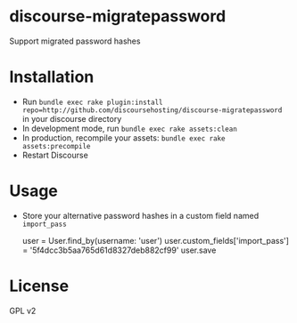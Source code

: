 discourse-migratepassword
=========================

Support migrated password hashes


Installation
============

* Run `bundle exec rake plugin:install repo=http://github.com/discoursehosting/discourse-migratepassword` in your discourse directory
* In development mode, run `bundle exec rake assets:clean`
* In production, recompile your assets: `bundle exec rake assets:precompile`
* Restart Discourse

Usage
=====

* Store your alternative password hashes in a custom field named `import_pass`
 
  user = User.find_by(username: 'user')
  user.custom_fields['import_pass'] = '5f4dcc3b5aa765d61d8327deb882cf99'
  user.save
  
License
=======

GPL v2
